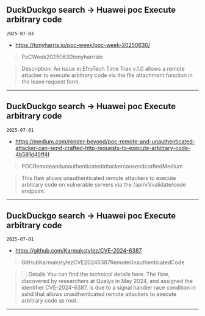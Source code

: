 ## DuckDuckgo search -> Huawei poc Execute arbitrary code
`2025-07-03`

* https://tonyharris.io/poc-week/poc-week-20250630/

<blockquote>
 PoCWeek20250630tonyharrisio
</blockquote>
<blockquote>
Description: An issue in EfroTech Time Trax v.1.0 allows a remote attacker to execute arbitrary code via the file attachment function in the leave request form.
</blockquote>

---

## DuckDuckgo search -> Huawei poc Execute arbitrary code
`2025-07-01`

* https://medium.com/render-beyond/poc-remote-and-unauthenticated-attacker-can-send-crafted-http-requests-to-execute-arbitrary-code-4b591d45ff4f

<blockquote>
 POCRemoteandunauthenticatedattackercansendcraftedMedium
</blockquote>
<blockquote>
This flaw allows unauthenticated remote attackers to execute arbitrary code on vulnerable servers via the /api/v1/validate/code endpoint.
</blockquote>

---

## DuckDuckgo search -> Huawei poc Execute arbitrary code
`2025-07-01`

* https://github.com/Karmakstylez/CVE-2024-6387

<blockquote>
 GitHubKarmakstylezCVE20246387RemoteUnauthenticatedCode
</blockquote>
<blockquote>
🏻 Details You can find the technical details here. The flaw, discovered by researchers at Qualys in May 2024, and assigned the identifier CVE-2024-6387, is due to a signal handler race condition in sshd that allows unauthenticated remote attackers to execute arbitrary code as root.
</blockquote>

---


